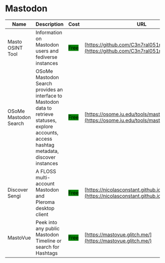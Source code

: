 # Mastodon

| Name | Description | Cost | URL |
| --- | --- | --- | --- |
| Masto OSINT Tool | Information on Mastodon users and fediverse instances | <mark style="background-color:green;">Free</mark> | [https://github.com/C3n7ral051nt4g3ncy/Masto](https://github.com/C3n7ral051nt4g3ncy/Masto) |
| OSoMe Mastodon Search | OSoMe Mastodon Search provides an interface to Mastodon data to retrieve statuses, explore accounts, access hashtag metadata, discover instances | <mark style="background-color:green;">Free</mark> | [https://osome.iu.edu/tools/mastodon/](https://osome.iu.edu/tools/mastodon/) |
| Discover Sengi | A FLOSS multi-account Mastodon and Pleroma desktop client | <mark style="background-color:green;">Free</mark> | [https://nicolasconstant.github.io/sengi/](https://nicolasconstant.github.io/sengi/) |
| MastoVue | Peek into any public Mastodon Timeline or search for Hashtags | <mark style="background-color:green;">Free</mark> | [https://mastovue.glitch.me/](https://mastovue.glitch.me/) |